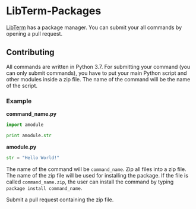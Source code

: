 # LibTerm-Packages

[LibTerm](https://github.com/ColdGrub1384/LibTerm) has a package manager. You can submit your all commands by opening a pull request.

## Contributing

All commands are written in Python 3.7. For submitting your command (you can only submit commands), you have to put your main Python script and other modules inside a zip file. The name of the command will be the name of the script.

### Example

**command_name.py**

```python
import amodule

print amodule.str
```

**amodule.py**

```python
str = "Hello World!"
```

The name of the command will be `command_name`. Zip all files into a zip file. The name of the zip file will be used for installing the package. If the file is called `command_name.zip`, the user can install the command by typing `package install command_name`.

Submit a pull request containing the zip file.
